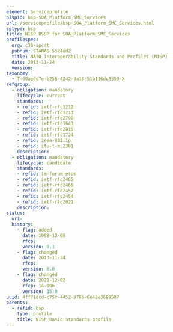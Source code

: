 ```yaml
---
element: Serviceprofile
nispid: bsp-SOA_Platform_SMC_Services
url: /serviceprofile/bsp-SOA_Platform_SMC_Services.html
sptype: bsp
title: NISP BSSP for SOA_Platform_SMC_Services
profilespec:
  org: c3b-ipcat
  pubnum: STANAG 5524ed2
  title: NATO Interoperability Standards and Profiles (NISP)
  date: 2013-11-24
  version: 
taxonomy:
  - T-60aedc7e-b256-4242-9a18-51b116dc8559-X
refgroup:
  - obligation: mandatory
    lifecycle: current
    standards: 
    - refid: ietf-rfc1212
    - refid: ietf-rfc1213
    - refid: ietf-rfc2790
    - refid: ietf-rfc1643
    - refid: ietf-rfc2819
    - refid: ietf-rfc1724
    - refid: ieee-802.1p
    - refid: itu-t-m.2301
    description: 
  - obligation: mandatory
    lifecycle: candidate
    standards: 
    - refid: tm-forum-etom
    - refid: ietf-rfc2465
    - refid: ietf-rfc2466
    - refid: ietf-rfc2452
    - refid: ietf-rfc2454
    - refid: ietf-rfc2021
    description: 
status:
  uri: 
  history: 
    - flag: added
      date: 1998-12-08
      rfcp: 
      version: 0.1
    - flag: changed
      date: 2013-11-24
      rfcp: 
      version: 8.0
    - flag: changed
      date: 2021-12-02
      rfcp: 14-006
      version: 15.0
uuid: 4ff71dcd-c75f-4452-9766-6e42e3699587
parents:
  - refid: bsp
    type: profile
    title: NISP Basic Standards profile
---
```

